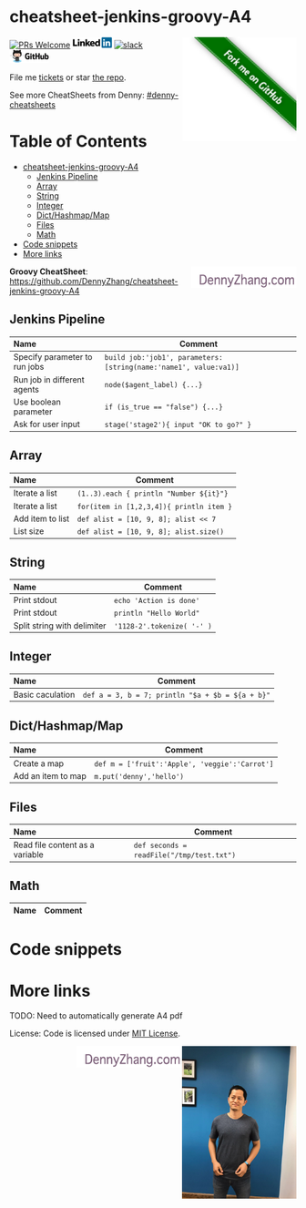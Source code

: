 # cheatsheet-jenkins-groovy-A4
<a href="https://github.com/DennyZhang?tab=followers"><img align="right" width="200" height="183" src="https://raw.githubusercontent.com/USDevOps/mywechat-slack-group/master/images/fork_github.png" /></a>

[![PRs Welcome](https://img.shields.io/badge/PRs-welcome-brightgreen.svg)](http://makeapullrequest.com) [![LinkedIn](https://raw.githubusercontent.com/USDevOps/mywechat-slack-group/master/images/linkedin_icon.png)](https://www.linkedin.com/in/dennyzhang001) <a href="https://www.dennyzhang.com/slack" target="_blank" rel="nofollow"><img src="http://slack.dennyzhang.com/badge.svg" alt="slack"/></a> [![Github](https://raw.githubusercontent.com/USDevOps/mywechat-slack-group/master/images/github.png)](https://github.com/DennyZhang)

File me [tickets](https://github.com/DennyZhang/cheatsheet-jenkins-groovy-A4/issues) or star [the repo](https://github.com/DennyZhang/cheatsheet-jenkins-groovy-A4).

See more CheatSheets from Denny: [#denny-cheatsheets](https://github.com/topics/denny-cheatsheets)

Table of Contents
=================

   * [cheatsheet-jenkins-groovy-A4](#cheatsheet-jenkins-groovy-A4)
      * [Jenkins Pipeline](#jenkins-pipeline)
      * [Array](#array)
      * [String](#string)
      * [Integer](#integer)
      * [Dict/Hashmap/Map](#dicthashmapmap)
      * [Files](#files)
      * [Math](#math)
   * [Code snippets](#code-snippets)
   * [More links](#more-links)

<a href="https://www.dennyzhang.com"><img align="right" width="185" height="37" src="https://raw.githubusercontent.com/USDevOps/mywechat-slack-group/master/images/dns_small.png"></a>

**Groovy CheatSheet**: https://github.com/DennyZhang/cheatsheet-jenkins-groovy-A4

## Jenkins Pipeline
| Name                           | Comment                                                          |
| :----------------------------- | --------------------------------------------------------------   |
| Specify parameter to run jobs  | `build job:'job1', parameters:[string(name:'name1', value:va1)]` |
| Run job in different agents    | `node($agent_label) {...}`                                       |
| Use boolean parameter          | `if (is_true == "false") {...}`                                  |
| Ask for user input             | `stage('stage2'){ input "OK to go?" }`                           |
  
## Array

| Name                           | Comment                                      |
| :----------------------------- | -------------------------------------------- |
| Iterate a list                 | `(1..3).each { println "Number ${it}"}`      |
| Iterate a list                 | `for(item in [1,2,3,4]){ println item }`     |
| Add item to list               | `def alist = [10, 9, 8]; alist << 7`         |
| List size                      | `def alist = [10, 9, 8]; alist.size()`       |
  
## String

| Name                        | Comment                                              |
| :------------------------   | ---------------------------------------------------- |
| Print stdout                | `echo 'Action is done'`                              |
| Print stdout                | `println "Hello World"`                              |
| Split string with delimiter | `'1128-2'.tokenize( '-' )`                           |

## Integer

| Name             | Comment                                          |
| :------------    | ------------------------------------------------ |
| Basic caculation | `def a = 3, b = 7; println "$a + $b = ${a + b}"` |
  
## Dict/Hashmap/Map

| Name                 | Comment                                        |
| :------------------- | ---------------------------------------------- |
| Create a map         | `def m = ['fruit':'Apple', 'veggie':'Carrot']` |
| Add an item to map   | `m.put('denny','hello')`                       |
  
## Files

| Name                            | Comment                                   |
| :------------------------------ | ----------------------------------------- |
| Read file content as a variable | `def seconds = readFile("/tmp/test.txt")` |
  
## Math

| Name          | Comment                  |
| :------------ | ------------------------ |

# Code snippets

# More links

TODO: Need to automatically generate A4 pdf

License: Code is licensed under [MIT License](https://www.dennyzhang.com/wp-content/mit_license.txt).

<a href="https://www.dennyzhang.com"><img align="right" width="201" height="268" src="https://raw.githubusercontent.com/USDevOps/mywechat-slack-group/master/images/denny_201706.png"></a>

<a href="https://www.dennyzhang.com"><img align="right" src="https://raw.githubusercontent.com/USDevOps/mywechat-slack-group/master/images/dns_small.png"></a>
